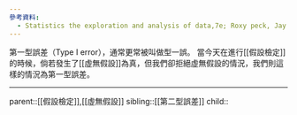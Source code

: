 ```yaml
---
參考資料:
  - Statistics the exploration and analysis of data,7e; Roxy peck, Jay L. Devore.
---
```

第一型誤差（Type I error），通常更常被叫做型一誤。
當今天在進行[[假設檢定]]的時候，倘若發生了[[虛無假設]]為真，但我們卻拒絕虛無假設的情況，我們則這樣的情況為第一型誤差。
- - -
parent::[[假設檢定]],[[虛無假設]]
sibling::[[第二型誤差]]
child::
